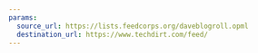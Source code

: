 ```yaml
---
params:
  source_url: https://lists.feedcorps.org/daveblogroll.opml
  destination_url: https://www.techdirt.com/feed/
---
```

